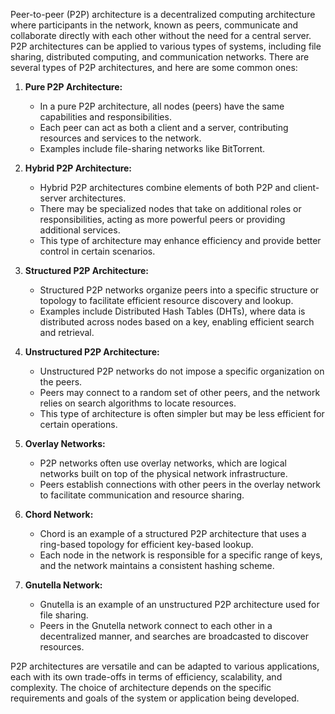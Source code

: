 Peer-to-peer (P2P) architecture is a decentralized computing architecture where participants in the network, known as peers, communicate and collaborate directly with each other without the need for a central server. P2P architectures can be applied to various types of systems, including file sharing, distributed computing, and communication networks. There are several types of P2P architectures, and here are some common ones:

1. **Pure P2P Architecture:**
   - In a pure P2P architecture, all nodes (peers) have the same capabilities and responsibilities.
   - Each peer can act as both a client and a server, contributing resources and services to the network.
   - Examples include file-sharing networks like BitTorrent.

2. **Hybrid P2P Architecture:**
   - Hybrid P2P architectures combine elements of both P2P and client-server architectures.
   - There may be specialized nodes that take on additional roles or responsibilities, acting as more powerful peers or providing additional services.
   - This type of architecture may enhance efficiency and provide better control in certain scenarios.

3. **Structured P2P Architecture:**
   - Structured P2P networks organize peers into a specific structure or topology to facilitate efficient resource discovery and lookup.
   - Examples include Distributed Hash Tables (DHTs), where data is distributed across nodes based on a key, enabling efficient search and retrieval.

4. **Unstructured P2P Architecture:**
   - Unstructured P2P networks do not impose a specific organization on the peers.
   - Peers may connect to a random set of other peers, and the network relies on search algorithms to locate resources.
   - This type of architecture is often simpler but may be less efficient for certain operations.

5. **Overlay Networks:**
   - P2P networks often use overlay networks, which are logical networks built on top of the physical network infrastructure.
   - Peers establish connections with other peers in the overlay network to facilitate communication and resource sharing.

6. **Chord Network:**
   - Chord is an example of a structured P2P architecture that uses a ring-based topology for efficient key-based lookup.
   - Each node in the network is responsible for a specific range of keys, and the network maintains a consistent hashing scheme.

7. **Gnutella Network:**
   - Gnutella is an example of an unstructured P2P architecture used for file sharing.
   - Peers in the Gnutella network connect to each other in a decentralized manner, and searches are broadcasted to discover resources.

P2P architectures are versatile and can be adapted to various applications, each with its own trade-offs in terms of efficiency, scalability, and complexity. The choice of architecture depends on the specific requirements and goals of the system or application being developed.
